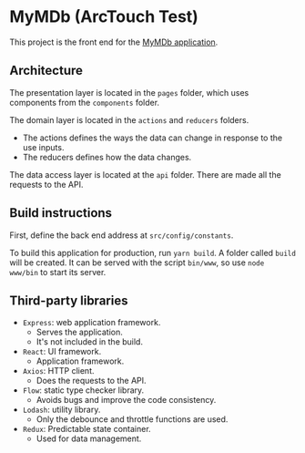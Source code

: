 # MyMDb (ArcTouch Test)

This project is the front end for the [MyMDb application](https://mymdb-front-mpl.herokuapp.com/).

## Architecture​

The presentation layer is located in the `pages` folder, which uses components from the `components` folder.

The domain layer is located in the `actions` and `reducers` folders.

- The actions defines the ways the data can change in response to the use inputs.
- The reducers defines how the data changes.

The data access layer is located at the `api` folder. There are made all the requests to the API.

## Build​ ​instructions

First, define the back end address at `src/config/constants`.

To build this application for production, run `yarn build`. A folder called `build` will be created. It can be served with the script `bin/www`, so use `node www/bin` to start its server.

## Third-party​ ​libraries​

- `Express`: web application framework.
  - Serves the application.
  - It's not included in the build.
- `React`: UI framework.
  - Application framework.
- `Axios`: HTTP client.
  - Does the requests to the API.
- `Flow`: static type checker library.
  - Avoids bugs and improve the code consistency.
- `Lodash`: utility library.
  - Only the debounce and throttle functions are used.
- `Redux`: Predictable state container.
  - Used for data management.
